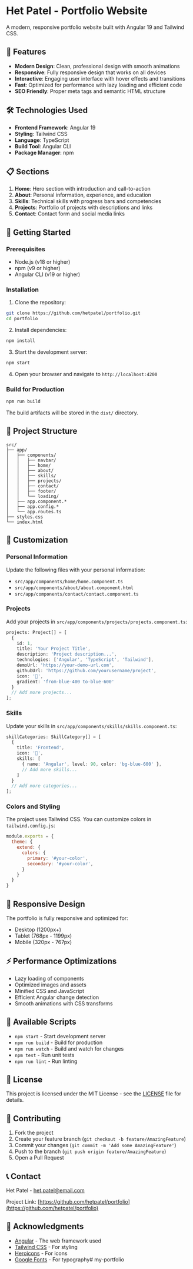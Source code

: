 # Het Patel - Portfolio Website

A modern, responsive portfolio website built with Angular 19 and Tailwind CSS.

## 🚀 Features

- **Modern Design**: Clean, professional design with smooth animations
- **Responsive**: Fully responsive design that works on all devices
- **Interactive**: Engaging user interface with hover effects and transitions
- **Fast**: Optimized for performance with lazy loading and efficient code
- **SEO Friendly**: Proper meta tags and semantic HTML structure

## 🛠️ Technologies Used

- **Frontend Framework**: Angular 19
- **Styling**: Tailwind CSS
- **Language**: TypeScript
- **Build Tool**: Angular CLI
- **Package Manager**: npm

## 📋 Sections

1. **Home**: Hero section with introduction and call-to-action
2. **About**: Personal information, experience, and education
3. **Skills**: Technical skills with progress bars and competencies
4. **Projects**: Portfolio of projects with descriptions and links
5. **Contact**: Contact form and social media links

## 🚀 Getting Started

### Prerequisites

- Node.js (v18 or higher)
- npm (v9 or higher)
- Angular CLI (v19 or higher)

### Installation

1. Clone the repository:
```bash
git clone https://github.com/hetpatel/portfolio.git
cd portfolio
```

2. Install dependencies:
```bash
npm install
```

3. Start the development server:
```bash
npm start
```

4. Open your browser and navigate to `http://localhost:4200`

### Build for Production

```bash
npm run build
```

The build artifacts will be stored in the `dist/` directory.

## 📁 Project Structure

```
src/
├── app/
│   ├── components/
│   │   ├── navbar/
│   │   ├── home/
│   │   ├── about/
│   │   ├── skills/
│   │   ├── projects/
│   │   ├── contact/
│   │   ├── footer/
│   │   └── loading/
│   ├── app.component.*
│   ├── app.config.*
│   └── app.routes.ts
├── styles.css
└── index.html
```

## 🎨 Customization

### Personal Information
Update the following files with your personal information:
- `src/app/components/home/home.component.ts`
- `src/app/components/about/about.component.html`
- `src/app/components/contact/contact.component.ts`

### Projects
Add your projects in `src/app/components/projects/projects.component.ts`:
```typescript
projects: Project[] = [
  {
    id: 1,
    title: 'Your Project Title',
    description: 'Project description...',
    technologies: ['Angular', 'TypeScript', 'Tailwind'],
    demoUrl: 'https://your-demo-url.com',
    githubUrl: 'https://github.com/yourusername/project',
    icon: '🚀',
    gradient: 'from-blue-400 to-blue-600'
  }
  // Add more projects...
];
```

### Skills
Update your skills in `src/app/components/skills/skills.component.ts`:
```typescript
skillCategories: SkillCategory[] = [
  {
    title: 'Frontend',
    icon: '🚀',
    skills: [
      { name: 'Angular', level: 90, color: 'bg-blue-600' },
      // Add more skills...
    ]
  }
  // Add more categories...
];
```

### Colors and Styling
The project uses Tailwind CSS. You can customize colors in `tailwind.config.js`:
```javascript
module.exports = {
  theme: {
    extend: {
      colors: {
        primary: '#your-color',
        secondary: '#your-color',
      }
    }
  }
}
```

## 📱 Responsive Design

The portfolio is fully responsive and optimized for:
- Desktop (1200px+)
- Tablet (768px - 1199px)
- Mobile (320px - 767px)

## ⚡ Performance Optimizations

- Lazy loading of components
- Optimized images and assets
- Minified CSS and JavaScript
- Efficient Angular change detection
- Smooth animations with CSS transforms

## 🔧 Available Scripts

- `npm start` - Start development server
- `npm run build` - Build for production
- `npm run watch` - Build and watch for changes
- `npm test` - Run unit tests
- `npm run lint` - Run linting

## 📄 License

This project is licensed under the MIT License - see the [LICENSE](LICENSE) file for details.

## 🤝 Contributing

1. Fork the project
2. Create your feature branch (`git checkout -b feature/AmazingFeature`)
3. Commit your changes (`git commit -m 'Add some AmazingFeature'`)
4. Push to the branch (`git push origin feature/AmazingFeature`)
5. Open a Pull Request

## 📞 Contact

Het Patel - [het.patel@email.com](mailto:het.patel@email.com)

Project Link: [https://github.com/hetpatel/portfolio](https://github.com/hetpatel/portfolio)

## 🙏 Acknowledgments

- [Angular](https://angular.io/) - The web framework used
- [Tailwind CSS](https://tailwindcss.com/) - For styling
- [Heroicons](https://heroicons.com/) - For icons
- [Google Fonts](https://fonts.google.com/) - For typography#   m y - p o r t f o l i o  
 